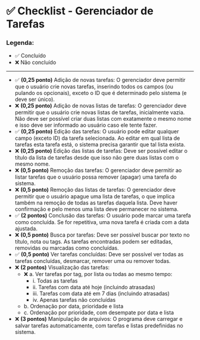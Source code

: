 # ✅ Checklist - Gerenciador de Tarefas

### Legenda:
- ✅ Concluído  
- ❌ Não concluído

---

- ✅ **(0,25 ponto)** Adição de novas tarefas: O gerenciador deve permitir que o usuário crie novas tarefas, inserindo todos os campos (ou pulando os opcionais), exceto o ID que é determinado pelo sistema (e deve ser único).
- ❌ **(0,25 ponto)** Adição de novas listas de tarefas: O gerenciador deve permitir que o usuário crie novas listas de tarefas, inicialmente vazia. Não deve ser possível criar duas listas com exatamente o mesmo nome e isso deve ser informado ao usuário caso ele tente fazer.
- ✅ **(0,25 ponto)** Edição das tarefas: O usuário pode editar qualquer campo (exceto ID) da tarefa selecionada. Ao editar em qual lista de tarefas esta tarefa está, o sistema precisa garantir que tal lista exista.
- ❌ **(0,25 ponto)** Edição das listas de tarefas: Deve ser possível editar o título da lista de tarefas desde que isso não gere duas listas com o mesmo nome.
- ❌ **(0,5 ponto)** Remoção das tarefas: O gerenciador deve permitir ao listar tarefas que o usuário possa remover (apagar) uma tarefa do sistema.
- ❌ **(0,5 ponto)** Remoção das listas de tarefas: O gerenciador deve permitir que o usuário apague uma lista de tarefas, o que implica também na remoção de todas as tarefas daquela lista. Deve haver confirmação e pelo menos uma lista deve permanecer no sistema.
- ✅ **(2 pontos)** Conclusão das tarefas: O usuário pode marcar uma tarefa como concluída. Se for repetitiva, uma nova tarefa é criada com a data ajustada.
- ❌ **(0,5 ponto)** Busca por tarefas: Deve ser possível buscar por texto no título, nota ou tags. As tarefas encontradas podem ser editadas, removidas ou marcadas como concluídas.
- ✅ **(0,5 ponto)** Ver tarefas concluídas: Deve ser possível ver todas as tarefas concluídas, desmarcar, remover uma ou remover todas.
- ❌ **(2 pontos)** Visualização das tarefas:
  - ❌ a. Ver tarefas por tag, por lista ou todas ao mesmo tempo:
    -  i. Todas as tarefas
    -  ii. Tarefas com data até hoje (incluindo atrasadas)
    -  iii. Tarefas com data até em 7 dias (incluindo atrasadas)
    -  iv. Apenas tarefas não concluídas
  -  b. Ordenação por data, prioridade e lista
  -  c. Ordenação por prioridade, com desempate por data e lista
- ❌ **(3 pontos)** Manipulação de arquivos: O programa deve carregar e salvar tarefas automaticamente, com tarefas e listas predefinidas no sistema.
